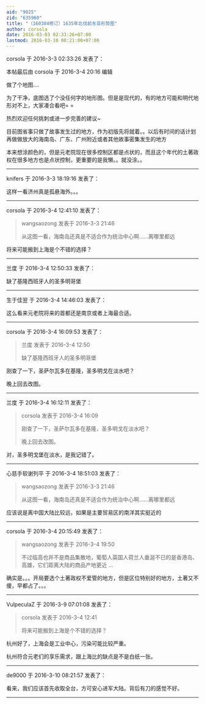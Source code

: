 ```yaml
---
aid: "9025"
zid: "635960"
title: "（160304修订）1635年北伐前东亚形势图"
author: corsola
date: 2016-03-03 02:33:26+07:00
lastmod: 2016-03-10 08:21:00+07:00
---
```


corsola 于 2016-3-3 02:33:26 发表了：

本帖最后由 corsola 于 2016-3-4 20:16 编辑

做了个地图....

为了干净，底图选了个没任何字的地形图。但是是现代的，有的地方可能和明代地形对不上，大家凑合看吧= =

热烈欢迎任何挑刺或进一步完善的建议~

目前图省事只做了故事发生过的地方，作为初版先将就着。。以后有时间的话计划再做做放大的海南岛、广东、广州附近或者其他故事密集发生的地方

本来想涂颜色的，但是元老院现在很多控制区都是点状的，而且这个年代的土著政权在很多地方也是点状控制，更重要的是我懒。。就没涂。。

---

knifers 于 2016-3-3 18:19:16 发表了：

这样一看济州真是孤悬海外。。。

---

corsola 于 2016-3-4 12:41:10 发表了：

> wangsaozong 发表于 2016-3-3 21:46
>
> 从这图一看，海南岛还真是不适合作为统治中心啊……离哪里都远

将来可能搬到上海是个不错的选择？

---

兰度 于 2016-3-4 12:50:33 发表了：

缺了基隆西班牙人的圣多明哥堡

---

生于佳翌 于 2016-3-4 14:46:03 发表了：

这么看来元老院将来的首都还是南京或者上海最合适。

---

corsola 于 2016-3-4 16:09:53 发表了：

> 兰度 发表于 2016-3-4 12:50
>
> 缺了基隆西班牙人的圣多明哥堡

刚查了一下，圣萨尔瓦多在基隆，圣多明戈在淡水吧？

晚上回去改图。

---

兰度 于 2016-3-4 16:12:11 发表了：

> corsola 发表于 2016-3-4 16:09
>
> 刚查了一下，圣萨尔瓦多在基隆，圣多明戈在淡水吧？
>
> 晚上回去改图。

对，圣多明戈堡在淡水，是我记错了。

---

心慈手软谢列平 于 2016-3-4 18:51:03 发表了：

> wangsaozong 发表于 2016-3-3 21:46
>
> 从这图一看，海南岛还真是不适合作为统治中心啊……离哪里都远

应该说是离中国大陆比较远，如果是主要贸易区的南洋其实挺近的

---

corsola 于 2016-3-4 20:15:49 发表了：

> wangsaozong 发表于 2016-3-4 19:50
>
> 不过临高也并不是商品集散地，葡萄人英国人荷兰人垂涎不已的是香港岛、高雄，它们距离大陆的商品产地更近 ...

确实是。。。开局要选个土著政权不爱管的地方，但是区位特别好的地方，土著又不傻，早都占了。。。

---

VulpeculaZ 于 2016-3-9 07:01:08 发表了：

> corsola 发表于 2016-3-4 12:41
>
> 将来可能搬到上海是个不错的选择？

杭州好了，上海会是工业中心，污染可能比较严重。

杭州符合元老们的享乐需求，跟上海比的缺点是不是白纸一张。

---

de9000 于 2016-3-10 08:21:57 发表了：

看来，我们应该首先收取全台，方可安心进军大陆。背后有刀的感觉不好。

---

